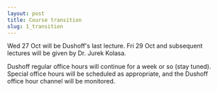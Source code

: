 ```yaml
---
layout: post
title: Course transition
slug: 1_transition
---
```


Wed 27 Oct will be Dushoff's last lecture. Fri 29 Oct and subsequent lectures will be given by Dr. Jurek Kolasa.

Dushoff regular office hours will continue for a week or so (stay tuned). Special office hours will be scheduled as appropriate, and the Dushoff office hour channel will be monitored.

